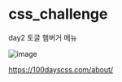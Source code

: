# css_challenge

day2 토글 햄버거 메뉴

![image](https://github.com/yyeojung/css_challenge/assets/144653702/0f7ee809-0708-4109-aa31-92e66d51fbdb)

https://100dayscss.com/about/
